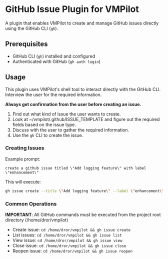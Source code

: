 # GitHub Issue Plugin for VMPilot

A plugin that enables VMPilot to create and manage GitHub issues directly using the GitHub CLI (`gh`).

## Prerequisites

- GitHub CLI (`gh`) installed and configured
- Authenticated with GitHub (`gh auth login`)

## Usage

This plugin uses VMPilot's shell tool to interact directly with the GitHub CLI. Interview the user for the required information.

**Always get confirmation from the user before creating an issue.**
1. Find out what kind of issue the user wants to create.
2. Look at ~/vmpilot/.github/ISSUE_TEMPLATE and figure out the required fields based on the issue type.
3. Discuss with the user to gather the required information.
4. Use the `gh` CLI to create the issue.

### Creating Issues

Example prompt:
```
create a github issue titled \"Add logging feature\" with label \"enhancement\"
```

This will execute:
```bash
gh issue create --title \"Add logging feature\" --label \"enhancement\"
```

### Common Operations

**IMPORTANT**: All GitHub commands must be executed from the project root directory (/home/dror/vmpilot)

- Create issue: `cd /home/dror/vmpilot && gh issue create`
- List issues: `cd /home/dror/vmpilot && gh issue list`
- View issue: `cd /home/dror/vmpilot && gh issue view`
- Close issue: `cd /home/dror/vmpilot && gh issue close`
- Reopen issue: `cd /home/dror/vmpilot && gh issue reopen`

